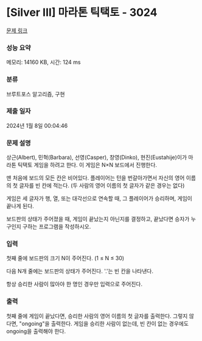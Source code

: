 # [Silver III] 마라톤 틱택토 - 3024 

[문제 링크](https://www.acmicpc.net/problem/3024) 

### 성능 요약

메모리: 14160 KB, 시간: 124 ms

### 분류

브루트포스 알고리즘, 구현

### 제출 일자

2024년 1월 8일 00:04:46

### 문제 설명

<p>상근(Albert), 민혁(Barbara), 선영(Casper), 창영(Dinko), 현진(Eustahije)이가 마라톤 틱택토 게임을 하려고 한다. 이 게임은 N×N 보드에서 진행한다.</p>

<p>맨 처음에 보드의 모든 칸은 비어있다. 플레이어는 턴을 번갈아가면서 자신의 영어 이름의 첫 글자를 빈 칸에 적는다. (두 사람의 영어 이름의 첫 글자가 같은 경우는 없다)</p>

<p>게임은 세 글자가 행, 열, 또는 대각선으로 연속할 때, 그 플레이어가 승리하며, 게임이 끝나게 된다.</p>

<p>보드판의 상태가 주어졌을 때, 게임이 끝났는지 아닌지를 결정하고, 끝났다면 승자가 누구인지 구하는 프로그램을 작성하시오.</p>

### 입력 

 <p>첫째 줄에 보드판의 크기 N이 주어진다. (1 ≤ N ≤ 30)</p>

<p>다음 N개 줄에는 보드판의 상태가 주어진다. '.'는 빈 칸을 나타낸다.</p>

<p>항상 승리한 사람이 많아야 한 명인 경우만 입력으로 주어진다. </p>

### 출력 

 <p>첫째 줄에 게임이 끝났다면, 승리한 사람의 영어 이름의 첫 글자를 출력한다. 그렇지 않다면, "ongoing"을 출력한다. 게임을 승리한 사람이 없는데, 빈 칸이 없는 경우에도 ongoing을 출력해야 한다.</p>

